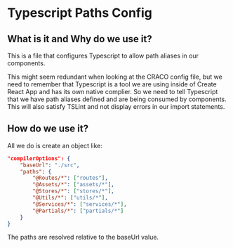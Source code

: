 # Typescript Paths Config

## What is it and Why do we use it?
This is a file that configures Typescript to allow path aliases in our components. 

This might seem redundant when looking at the CRACO config file, but we need to remember that Typescript is a tool we are using inside of Create React App and has its own native complier. So we need to tell Typescript that we have path aliases defined and are being consumed by components. This will also satisfy TSLint and not display errors in our import statements.

## How do we use it?
All we do is create an object like:
```json
"compilerOptions": {
    "baseUrl": "./src",
    "paths": {
        "@Routes/*": ["routes"],
        "@Assets/*": ["assets/*"],
        "@Stores/*": ["stores/*"],
        "@Utils/*": ["utils/*"],
        "@Services/*": ["services/*"],
        "@Partials/*": ["partials/*"]
    }
}
```
The paths are resolved relative to the baseUrl value.
